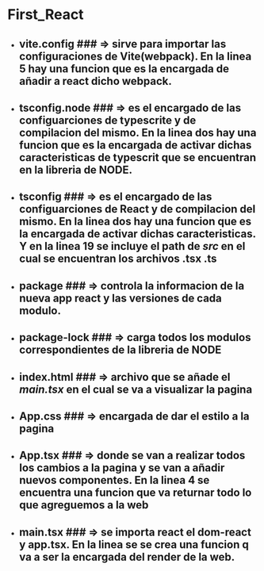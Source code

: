# First_React

* ## vite.config ### => sirve para importar las configuraciones de Vite(webpack). En la linea 5 hay una funcion que es la encargada de añadir a react dicho webpack.

* ## tsconfig.node ### => es el encargado de las configuarciones de typescrite y de compilacion del mismo. En la linea dos hay una funcion que es la encargada de activar dichas caracteristicas de typescrit que se encuentran en la libreria de NODE.

* ## tsconfig ### => es el encargado de las configuarciones de React y de compilacion del mismo. En la linea dos hay una funcion que es la encargada de activar dichas caracteristicas. Y en la linea 19 se incluye el path de *src* en el cual se encuentran los archivos .tsx .ts 
* ## package ### => controla la informacion de la nueva app react y las versiones de cada modulo.

* ## package-lock ### => carga todos los modulos correspondientes de la libreria de NODE 

* ## index.html ### => archivo que se añade el *main.tsx* en el cual se va a visualizar la pagina

* ## App.css ### => encargada de dar el estilo a la pagina

* ## App.tsx ### => donde se van a realizar todos los cambios a la pagina y se van a añadir nuevos componentes. En la linea 4 se encuentra una funcion que va returnar todo lo que agreguemos a la web

* ## main.tsx ### => se importa react  el dom-react y app.tsx. En la linea se se crea una funcion q va a ser la encargada del render de la web.